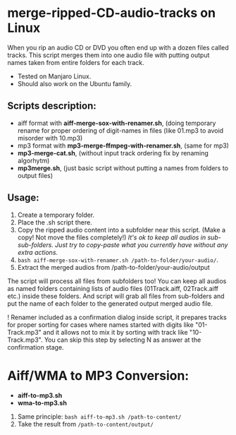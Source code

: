 # merge-ripped-CD-audio-tracks on Linux
When you rip an audio CD or DVD you often end up with a dozen files called tracks. This script merges them into one audio file with putting output names taken from entire folders for each track.

- Tested on Manjaro Linux.
- Should also work on the Ubuntu family.

## Scripts description:

- aiff format with **aiff-merge-sox-with-renamer.sh**, (doing temporary rename for proper ordering of digit-names in files (like 01.mp3 to avoid misorder with 10.mp3)
- mp3 format with **mp3-merge-ffmpeg-with-renamer.sh**, (same for mp3)
- **mp3-merge-cat.sh**, (without input track ordering fix by renaming algorhytm)
- **mp3merge.sh**, (just basic script without putting a names from folders to output files)

## Usage:

1. Create a temporary folder.
2. Place the .sh script there.
3. Copy the ripped audio content into a subfolder near this script. (Make a copy! Not move the files completely!) 
*It's ok to keep all audios in sub-sub-folders. Just try to copy-paste what you currently have without any extra actions.*
4. `bash aiff-merge-sox-with-renamer.sh /path-to-folder/your-audio/`.
5. Extract the merged audios from /path-to-folder/your-audio/output

The script will process all files from subfolders too! You can keep all audios as named folders containing lists of audio files (01Track.aiff, 02Track.aiff etc.) inside these folders. And script will grab all files from sub-folders and put the name of each folder to the generated output merged audio file.

! Renamer included as a confirmation dialog inside script, it prepares tracks for proper sorting for cases where names started with digits like "01-Track.mp3" and it allows not to mix it by sorting with track like "10-Track.mp3". You can skip this step by selecting N as answer at the confirmation stage.

# Aiff/WMA to MP3 Conversion:
- **aiff-to-mp3.sh**
- **wma-to-mp3.sh**

1. Same principle: `bash aiff-to-mp3.sh /path-to-content/`
2. Take the result from `/path-to-content/output/`

